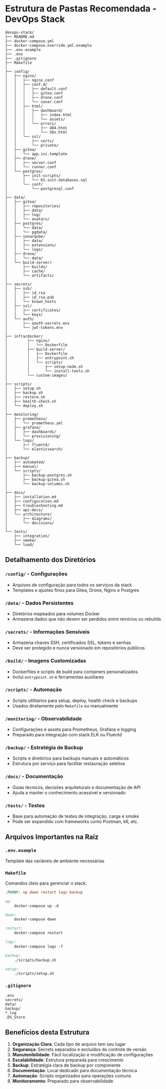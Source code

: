 # Estrutura de Pastas Recomendada - DevOps Stack

```
devops-stack/
├── README.md
├── docker-compose.yml
├── docker-compose.override.yml.example
├── .env.example
├── .env
├── .gitignore
├── Makefile
│
├── config/
│   ├── nginx/
│   │   ├── nginx.conf
│   │   ├── conf.d/
│   │   │   ├── default.conf
│   │   │   ├── gitea.conf
│   │   │   ├── drone.conf
│   │   │   └── sonar.conf
│   │   ├── html/
│   │   │   ├── dashboard/
│   │   │   │   ├── index.html
│   │   │   │   └── assets/
│   │   │   └── errors/
│   │   │       ├── 404.html
│   │   │       └── 50x.html
│   │   └── ssl/
│   │       ├── certs/
│   │       └── private/
│   ├── gitea/
│   │   └── app.ini.template
│   ├── drone/
│   │   ├── server.conf
│   │   └── runner.conf
│   └── postgres/
│       ├── init-scripts/
│       │   └── 01-init-databases.sql
│       └── conf/
│           └── postgresql.conf
│
├── data/
│   ├── gitea/
│   │   ├── repositories/
│   │   ├── data/
│   │   ├── log/
│   │   └── avatars/
│   ├── postgres/
│   │   └── data/
│   │   └── pgdata/
│   ├── sonarqube/
│   │   ├── data/
│   │   ├── extensions/
│   │   └── logs/
│   ├── drone/
│   │   └── data/
│   └── build-server/
│       ├── builds/
│       ├── cache/
│       └── artifacts/
│
├── secrets/
│   ├── ssh/
│   │   ├── id_rsa
│   │   ├── id_rsa.pub
│   │   └── known_hosts
│   ├── ssl/
│   │   ├── certificates/
│   │   └── keys/
│   └── auth/
│       ├── oauth-secrets.env
│       └── jwt-tokens.env
│
├── infra/docker/
│         ├── nginx/
│         │   └── Dockerfile
│         ├── build-server/
│         │   ├── Dockerfile
│         │   ├── entrypoint.sh
│         │   └── scripts/
│         │       ├── setup-node.sh
│         │       └── install-tools.sh
│         └── custom-images/
│
├── scripts/
│   ├── setup.sh
│   ├── backup.sh
│   ├── restore.sh
│   ├── health-check.sh
│   └── deploy.sh
│
├── monitoring/
│   ├── prometheus/
│   │   └── prometheus.yml
│   ├── grafana/
│   │   ├── dashboards/
│   │   └── provisioning/
│   └── logs/
│       ├── fluentd/
│       └── elasticsearch/
│
├── backup/
│   ├── automated/
│   ├── manual/
│   └── scripts/
│       ├── backup-postgres.sh
│       ├── backup-gitea.sh
│       └── backup-volumes.sh
│
├── docs/
│   ├── installation.md
│   ├── configuration.md
│   ├── troubleshooting.md
│   ├── api-docs/
│   └── architecture/
│       ├── diagrams/
│       └── decisions/
│
└── tests/
    ├── integration/
    ├── smoke/
    └── load/
```

## Detalhamento dos Diretórios

### `/config/` - Configurações
- Arquivos de configuração para todos os serviços da stack
- Templates e ajustes finos para Gitea, Drone, Nginx e Postgres

### `/data/` - Dados Persistentes
- Diretórios mapeados para volumes Docker
- Armazena dados que não devem ser perdidos entre reinícios ou rebuilds

### `/secrets/` - Informações Sensíveis
- Armazena chaves SSH, certificados SSL, tokens e senhas
- Deve ser protegido e nunca versionado em repositórios públicos

### `/build/` - Imagens Customizadas
- Dockerfiles e scripts de build para containers personalizados
- Inclui `entrypoint.sh` e ferramentas auxiliares

### `/scripts/` - Automação
- Scripts utilitários para setup, deploy, health check e backups
- Usados diretamente pelo `Makefile` ou manualmente

### `/monitoring/` - Observabilidade
- Configurações e assets para Prometheus, Grafana e logging
- Preparado para integração com stack ELK ou Fluentd

### `/backup/` - Estratégia de Backup
- Scripts e diretórios para backups manuais e automáticos
- Estrutura por serviço para facilitar restauração seletiva

### `/docs/` - Documentação
- Guias técnicos, decisões arquiteturais e documentação de API
- Ajuda a manter o conhecimento acessível e versionado

### `/tests/` - Testes
- Base para automação de testes de integração, carga e smoke
- Pode ser expandido com frameworks como Postman, k6, etc.

## Arquivos Importantes na Raiz

### `.env.example`
Template das variáveis de ambiente necessárias

### `Makefile`
Comandos úteis para gerenciar o stack:
```makefile
.PHONY: up down restart logs backup

up:
	docker-compose up -d

down:
	docker-compose down

restart:
	docker-compose restart

logs:
	docker-compose logs -f

backup:
	./scripts/backup.sh

setup:
	./scripts/setup.sh
```

### `.gitignore`
```gitignore
.env
secrets/
data/
backup/
*.log
.DS_Store
```

## Benefícios desta Estrutura

1. **Organização Clara**: Cada tipo de arquivo tem seu lugar
2. **Segurança**: Secrets separados e excluídos do controle de versão
3. **Manutenibilidade**: Fácil localização e modificação de configurações
4. **Escalabilidade**: Estrutura preparada para crescimento
5. **Backup**: Estratégia clara de backup por componente
6. **Documentação**: Local dedicado para documentação técnica
7. **Automação**: Scripts organizados para operações comuns
8. **Monitoramento**: Preparado para observabilidade
